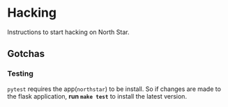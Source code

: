 # Hacking

Instructions to start hacking on North Star.

## Gotchas

### Testing

`pytest` requires the app(`northstar`) to be install. So if changes are
made to the flask application, **run `make test`** to install the latest
version.
